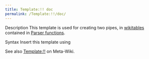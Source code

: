 ```yaml
---
title: Template:!! doc
permalink: /Template:!!/doc/
---
```


Description
This template is used for creating two pipes, in
[wikitables](Help:Table "wikilink") contained in [Parser
functions](Help:Parser_functions "wikilink").

Syntax
Insert this template using

See also
[Template:!!](m:Template:!! "wikilink") on Meta-Wiki.

<includeonly></includeonly><noinclude></noinclude>

[](Category:Templates "wikilink")
[](Category:Template_documentation "wikilink")